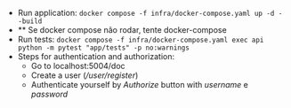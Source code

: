 - Run application: `docker compose -f infra/docker-compose.yaml up -d --build`
- ** Se docker compose não rodar, tente docker-compose  
- Run tests: `docker compose -f infra/docker-compose.yaml exec api python -m pytest "app/tests" -p no:warnings`
- Steps for authentication and authorization:
  - Go to localhost:5004/doc
  - Create a user (_/user/register_)
  - Authenticate yourself by _Authorize_ button with _username_ e _password_